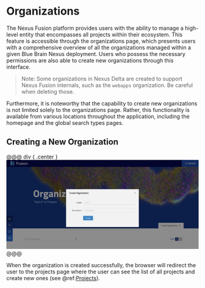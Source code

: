 # Organizations

The Nexus Fusion platform provides users with the ability to manage a high-level entity that encompasses all projects within their ecosystem.
This feature is accessible through the organizations page, which presents users with a comprehensive overview of all the organizations managed within a given Blue Brain Nexus deployment. Users who possess the necessary permissions are also able to create new organizations through this interface.

> Note: Some organizations in Nexus Delta are created to support Nexus Fusion internals, such as the `webapps` organization. Be careful when deleting those.

Furthermore, it is noteworthy that the capability to create new organizations is not limited solely to the organizations page. Rather, this functionality is available from various locations throughout the application, including the homepage and the global search types pages. 

## Creating a New Organization

@@@ div { .center }
![Create organization](assets/fusion-new-create-organization.png)
@@@

When the organization is created successfully, the browser will redirect the user to the projects page where the user can see the list of all projects and create new ones (see @ref:[Projects](./projects.md)).
